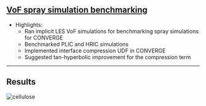 ## [VoF spray simulation benchmarking](https://openengg1.github.io/vof)

* Highlights:
  * Ran implicit LES VoF simulations for benchmarking spray simulations for CONVERGE
  * Benchmarked PLIC and HRIC simulations
  * Implemented interface compression UDF in CONVERGE
  * Suggested tan-hyperbolic improvement for the compression term


---
## Results 

![cellulose](vof.gif)
